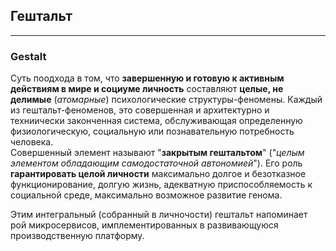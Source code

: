 ## Гештальт
---
### Gestalt

Суть поодхода в том, что **завершенную и готовую к активным действиям в мире и социуме личность** составляют **целые, не делимые** (_атомарные_) психологические структуры-феномены. Каждый из гештальт-феноменов, это совершенная и архитектурно и техниически законченная система, обслуживающая определенную физиологическую, социальную или познавательную потребность человека.  
Совершенный элемент называют "**закрытым гештальтом**" ("_целым элементом обладающим самодостаточной автономией_"). Его роль **гарантировать целой личности** максимально долгое и безотказное функционирование, долгую жизнь, адекватную приспособляемость к социальной среде, максимально возможное развитие генома.

Этим интегральный (собранный в личночости) гештальт напоминает рой микросервисов, имплементированных в развивающуюся производственную платформу. 
